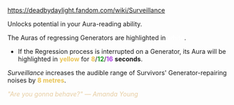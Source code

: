https://deadbydaylight.fandom.com/wiki/Surveillance

<p>Unlocks potential in your Aura-reading ability.
<p>The Auras  of regressing Generators  are highlighted in <b><span class="clr clr16" style="color: #ffffff ;">white</span></b>.
</p>
<ul><li>If the Regression process is interrupted on a Generator, its Aura will be highlighted in <b><span class="clr clr2" style="color: #e8c252 ;">yellow</span></b> for <span class="clr" style="color: #e8c252;"><b>8</b></span>/<span class="clr" style="color: #199b1e;"><b>12</b></span>/<span class="clr" style="color: #ac3ee3;"><b>16</b></span> <b>seconds</b>.</li></ul>
<p><i>Surveillance</i> increases the audible range of Survivors' Generator-repairing noises by <b><span class="clr clr2" style="color: #e8c252 ;">8 metres</span></b>.
</p><p><i><span class="clr clr9" style="color: #e7cda2 ;">"Are you gonna behave?" — Amanda Young</span></i>
</p>
</p>